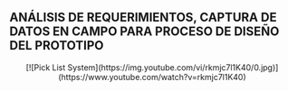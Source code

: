 ## ANÁLISIS DE REQUERIMIENTOS, CAPTURA DE DATOS EN CAMPO PARA PROCESO DE DISEÑO DEL PROTOTIPO
<p align="center">
[![Pick List System](https://img.youtube.com/vi/rkmjc7l1K40/0.jpg)](https://www.youtube.com/watch?v=rkmjc7l1K40)
</p>
